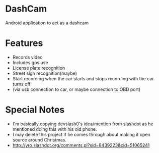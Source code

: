 DashCam
=======

Android application to act as a dashcam

Features
========

 - Records video
 - Includes gps use
 - License plate recognition
 - Street sign recognition(maybe)
 - Start recording when the car starts and stops recording with the car turns off
 - (via usb connection to car, or maybe connection to OBD port)

Special Notes
=============
 - I'm basically copying devslash0's idea/mention from slashdot as he mentioned doing this with his old phone.
 - I may delete this project if he comes through about making it open source around Christmas.
 - http://yro.slashdot.org/comments.pl?sid=8439223&cid=51065241
